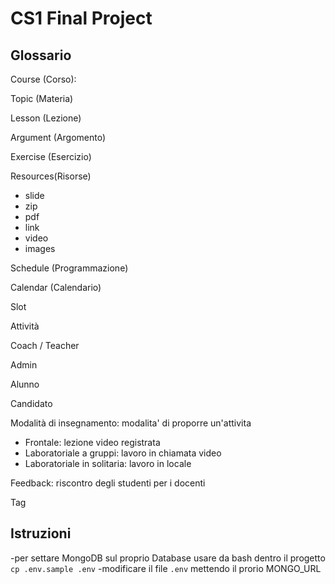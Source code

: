 # CS1 Final Project

## Glossario

Course (Corso): 

Topic (Materia)

Lesson (Lezione)

Argument (Argomento)

Exercise (Esercizio)

Resources(Risorse)
- slide
- zip
- pdf
- link
- video
- images

Schedule (Programmazione)

Calendar (Calendario)

Slot

Attività

Coach / Teacher

Admin

Alunno

Candidato

Modalità di insegnamento: modalita' di proporre un'attivita
- Frontale: lezione video registrata
- Laboratoriale a gruppi: lavoro in chiamata video
- Laboratoriale in solitaria: lavoro in locale

Feedback: riscontro degli studenti per i docenti

Tag


## Istruzioni
-per settare MongoDB sul proprio Database usare da bash dentro il progetto `cp .env.sample .env`
-modificare il file `.env` mettendo il prorio MONGO_URL 